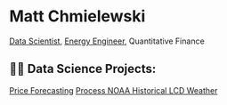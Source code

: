 <h1>Matt Chmielewski </h1>
  <a href="https://github.com/emskiphoto">Data Scientist</a>, <a href="https://www.linkedin.com/in/matt-chmielewski-9a1b8453/">Energy Engineer</a>,
  <a>Quantitative Finance</a>

<h2>👨‍💻 Data Science Projects:</h2>

[Price Forecasting](https://github.com/emskiphoto/ERCOT_electricity_price_forecast)
[Process NOAA Historical LCD Weather](https://github.com/emskiphoto/Process-Historical-NOAA-LCD-weather)


<!--
<h2> 🤳 Connect with me:</h2>

[<img align="left" alt="MattChmielewski | LinkedIn" width="22px" src="https://cdn.jsdelivr.net/npm/simple-icons@v3/icons/linkedin.svg" />][linkedin]

[linkedin]: [https://linkedin.com/in/joshmadakor](https://www.linkedin.com/in/matt-chmielewski-9a1b8453/)


**joshmadakor1/joshmadakor1** is a ✨ _special_ ✨ repository because its `README.md` (this file) appears on your GitHub profile.

Here are some ideas to get you started:

- 🔭 I’m currently working on ...
- 🌱 I’m currently learning ...
- 👯 I’m looking to collaborate on ...
- 🤔 I’m looking for help with ...
- 💬 Ask me about ...
- 📫 How to reach me: ...
- 😄 Pronouns: ...
- ⚡ Fun fact: ...
-->




<!--
**emskiphoto/emskiphoto** is a ✨ _special_ ✨ repository because its `README.md` (this file) appears on your GitHub profile.

Here are some ideas to get you started:

- 🔭 I’m currently working on ...
- 🌱 I’m currently learning ...
## 👯 I’m looking to collaborate on ...
- 🤔 I’m looking for help with ...
- 💬 Ask me about ...
- 📫 How to reach me: ...
- 😄 Pronouns: ...
- ⚡ Fun fact: ...
-->

